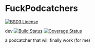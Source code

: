 # FuckPodcatchers
[![BSD3 License](http://img.shields.io/badge/license-BSD3-brightgreen.svg)](https://tldrlegal.com/license/bsd-3-clause-license-%28revised%29)

dev
[![Build Status](https://travis-ci.org/andrewmichaud/JustSudoku.svg?branch=master)](https://travis-ci.org/andrewmichaud/FuckPodcatchers)
[![Coverage Status](https://coveralls.io/repos/andrewmichaud/FuckPodcatchers/badge.svg?branch=master&service=github)](https://coveralls.io/github/andrewmichaud/FuckPodcatchers?branch=master)

a podcatcher that will finally work (for me)
